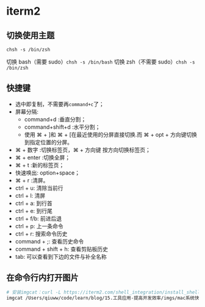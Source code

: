 # iterm2

## 切换使用主题

`chsh -s /bin/zsh`

切换 bash（需要 sudo）`chsh -s /bin/bash`
切换 zsh（不需要 sudo）`chsh -s /bin/zsh`

## 快捷键

- 选中即复制，不需要再`command+c`了；
- 屏幕分隔:
  - command+d :垂直分割；
  - command+shift+d :水平分割；
  - 使用 ⌘ + ]和 ⌘ + [在最近使用的分屏直接切换.而 ⌘ + opt + 方向键切换到指定位置的分屏。
- ⌘ + 数字 :切换标签页，⌘ + 方向键 按方向切换标签页；
- ⌘ + enter :切换全屏；
- ⌘ + t :新的标签页；
- 快速唤出: option+space；
- ⌘ + r :清屏。
- ctrl + u: 清除当前行
- ctrl + l: 清屏
- ctrl + a: 到行首
- ctrl + e: 到行尾
- ctrl + f/b: 前进后退
- ctrl + p: 上一条命令
- ctrl + r: 搜索命令历史
- command + ;: 查看历史命令
- command + shift + h: 查看剪贴板历史
- tab: 可以查看到下边的文件与补全名称

## 在命令行内打开图片

```bash
# 安装imgcat：curl -L https://iterm2.com/shell_integration/install_shell_integration_and_utilities.sh | bash
imgcat /Users/qiuww/code/learn/blog/15.工具应用-提高开发效率/imgs/mac系统快捷键.jpg
```
